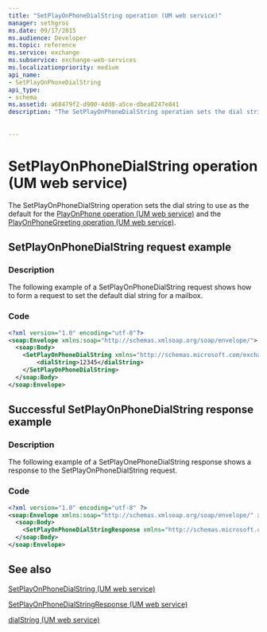 ```yaml
---
title: "SetPlayOnPhoneDialString operation (UM web service)"
manager: sethgros
ms.date: 09/17/2015
ms.audience: Developer
ms.topic: reference
ms.service: exchange
ms.subservice: exchange-web-services
ms.localizationpriority: medium
api_name:
- SetPlayOnPhoneDialString
api_type:
- schema
ms.assetid: a68479f2-d900-4dd8-a5ce-dbea8247e841
description: "The SetPlayOnPhoneDialString operation sets the dial string to use as the default for the PlayOnPhone operation (UM web service) and the PlayOnPhoneGreeting operation (UM web service)."
 
 
---
```


# SetPlayOnPhoneDialString operation (UM web service)

The SetPlayOnPhoneDialString operation sets the dial string to use as the default for the [PlayOnPhone operation (UM web service)](playonphone-operation-um-web-service.md) and the [PlayOnPhoneGreeting operation (UM web service)](playonphonegreeting-operation-um-web-service.md).
  
## SetPlayOnPhoneDialString request example

### Description

The following example of a SetPlayOnPhoneDialString request shows how to form a request to set the default dial string for a mailbox.
  
### Code

```XML
<?xml version="1.0" encoding="utf-8"?>
<soap:Envelope xmlns:soap="http://schemas.xmlsoap.org/soap/envelope/">
  <soap:Body>
    <SetPlayOnPhoneDialString xmlns="http://schemas.microsoft.com/exchange/services/2006/messages">
        <dialString>12345</dialString>
    </SetPlayOnPhoneDialString>
  </soap:Body>
</soap:Envelope>
```

## Successful SetPlayOnPhoneDialString response example

### Description

The following example of a SetPlayOnePhoneDialString response shows a response to the SetPlayOnPhoneDialString request.
  
### Code

```XML
<?xml version="1.0" encoding="utf-8" ?> 
<soap:Envelope xmlns:soap="http://schemas.xmlsoap.org/soap/envelope/" xmlns:xsi="http://www.w3.org/2001/XMLSchema-instance" xmlns:xsd="http://www.w3.org/2001/XMLSchema">
  <soap:Body>
    <SetPlayOnPhoneDialStringResponse xmlns="http://schemas.microsoft.com/exchange/services/2006/messages" /> 
  </soap:Body>
</soap:Envelope>
```

## See also



[SetPlayOnPhoneDialString (UM web service)](setplayonphonedialstring-um-web-service.md)
  
[SetPlayOnPhoneDialStringResponse (UM web service)](setplayonphonedialstringresponse-um-web-service.md)
  
[dialString (UM web service)](dialstring-um-web-service.md)

